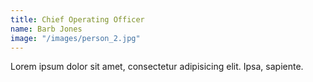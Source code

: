 ```yaml
---
title: Chief Operating Officer
name: Barb Jones
image: "/images/person_2.jpg"
---
```


Lorem ipsum dolor sit amet, consectetur adipisicing elit. Ipsa, sapiente.